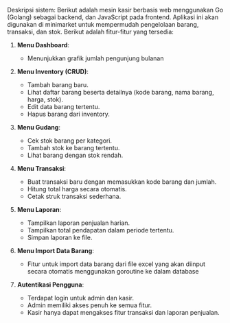 Deskripsi sistem:
Berikut adalah mesin kasir berbasis web menggunakan Go (Golang) sebagai backend, dan JavaScript pada frontend.
Aplikasi ini akan digunakan di minimarket untuk mempermudah pengelolaan barang, transaksi, dan stok.
Berikut adalah fitur-fitur yang tersedia:

1. **Menu Dashboard**: 
    - Menunjukkan grafik jumlah pengunjung bulanan

2. **Menu Inventory (CRUD)**: 
    - Tambah barang baru.
    - Lihat daftar barang beserta detailnya (kode barang, nama barang, harga, stok).
    - Edit data barang tertentu.
    - Hapus barang dari inventory.

3. **Menu Gudang**:
    - Cek stok barang per kategori.
    - Tambah stok ke barang tertentu.
    - Lihat barang dengan stok rendah.

4. **Menu Transaksi**:
    - Buat transaksi baru dengan memasukkan kode barang dan jumlah.
    - Hitung total harga secara otomatis.
    - Cetak struk transaksi sederhana.

5. **Menu Laporan**:
    - Tampilkan laporan penjualan harian.
    - Tampilkan total pendapatan dalam periode tertentu.
    - Simpan laporan ke file.

6. **Menu Import Data Barang**:
    - Fitur untuk import data barang dari file excel yang akan diinput secara otomatis menggunakan goroutine ke dalam database
 
7. **Autentikasi Pengguna**:
    - Terdapat login untuk admin dan kasir.
    - Admin memiliki akses penuh ke semua fitur.
    - Kasir hanya dapat mengakses fitur transaksi dan laporan penjualan.
